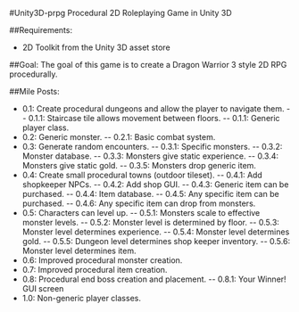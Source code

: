 #Unity3D-prpg
Procedural 2D Roleplaying Game in Unity 3D

##Requirements:
- 2D Toolkit from the Unity 3D asset store

##Goal:
The goal of this game is to create a Dragon Warrior 3 style 2D RPG procedurally.

##Mile Posts:
- 0.1: Create procedural dungeons and allow the player to navigate them.
-- 0.1.1: Staircase tile allows movement between floors.
-- 0.1.1: Generic player class.
- 0.2: Generic monster.
-- 0.2.1: Basic combat system.
- 0.3: Generate random encounters.
-- 0.3.1: Specific monsters.
-- 0.3.2: Monster database.
-- 0.3.3: Monsters give static experience.
-- 0.3.4: Monsters give static gold.
-- 0.3.5: Monsters drop generic item.
- 0.4: Create small procedural towns (outdoor tileset).
-- 0.4.1: Add shopkeeper NPCs.
-- 0.4.2: Add shop GUI.
-- 0.4.3: Generic item can be purchased.
-- 0.4.4: Item database.
-- 0.4.5: Any specific item can be purchased.
-- 0.4.6: Any specific item can drop from monsters.
- 0.5: Characters can level up.
-- 0.5.1: Monsters scale to effective monster levels.
-- 0.5.2: Monster level is determined by floor.
-- 0.5.3: Monster level determines experience.
-- 0.5.4: Monster level determines gold.
-- 0.5.5: Dungeon level determines shop keeper inventory.
-- 0.5.6: Monster level determines item.
- 0.6: Improved procedural monster creation.
- 0.7: Improved procedural item creation.
- 0.8: Procedural end boss creation and placement.
-- 0.8.1: Your Winner! GUI screen
- 1.0: Non-generic player classes.
